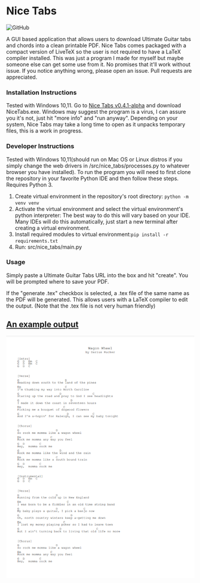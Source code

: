 # Nice Tabs
<p>
<img alt="GitHub" src="https://img.shields.io/github/license/andrewschalk/Nice-Tabs"/>
  </p>
A GUI based application that allows users to download Ultimate Guitar tabs and chords into a clean printable PDF. Nice Tabs comes packaged with a compact version of LiveTeX so the user is not required to have a LaTeX compiler installed. This was just a program I made for myself but maybe someone else can get some use from it. No promises that it'll work without issue. If you notice anything wrong, please open an issue. Pull requests are appreciated.

### Installation Instructions
Tested with Windows 10,11. Go to [Nice Tabs v0.4.1-alpha](https://github.com/andrewschalk/Nice-Tabs/releases/tag/v0.4.1-alpha) and download NiceTabs.exe. Windows may suggest the program is a virus, I can assure you it's not, just hit "more info" and "run anyway". Depending on your system, Nice Tabs may take a long time to open as it unpacks temporary files, this is a work in progress.

### Developer Instructions
Tested with Windows 10,11(should run on Mac OS or Linux distros if you simply change the web drivers in /src/nice_tabs/processes.py to whatever browser you have installed). To run the program you will need to first clone the repository in your favorite Python IDE and then follow these steps. Requires Python 3.
1. Create virtual environment in the repository's root directory: ```python -m venv venv```
2. Activate the virtual environment and select the virtual environment's python interpreter: The best way to do this will vary based on your IDE. Many IDEs will do this automatically, just start a new terminal after creating a virtual environment.
3. Install required modules to virtual environment:```pip install -r requirements.txt```
4. Run: src/nice_tabs/main.py

### Usage
Simply paste a Ultimate Guitar Tabs URL into the box and hit "create". You will be prompted where to save your PDF.

If the "generate .tex" checkbox is selected, a .tex file of the same name as the PDF will be generated. This allows users with a LaTeX compiler to edit the output. (Note that the .tex file is not very human friendly)

## [An example output](ExampleOutput.pdf)

![An example output](ExampleTab.PNG)
